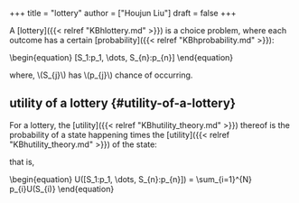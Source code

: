 +++
title = "lottery"
author = ["Houjun Liu"]
draft = false
+++

A [lottery]({{< relref "KBhlottery.md" >}}) is a choice problem, where each outcome has a certain [probability]({{< relref "KBhprobability.md" >}}):

\begin{equation}
[S\_1:p\_1, \dots, S\_{n}:p\_{n}]
\end{equation}

where, \\(S\_{j}\\) has \\(p\_{j}\\) chance of occurring.


## utility of a lottery {#utility-of-a-lottery}

For a lottery, the [utility]({{< relref "KBhutility_theory.md" >}}) thereof is the probability of a state happening times the [utility]({{< relref "KBhutility_theory.md" >}}) of the state:

that is,

\begin{equation}
U([S\_1:p\_1, \dots, S\_{n}:p\_{n}]) = \sum\_{i=1}^{N} p\_{i}U(S\_{i)}
\end{equation}
